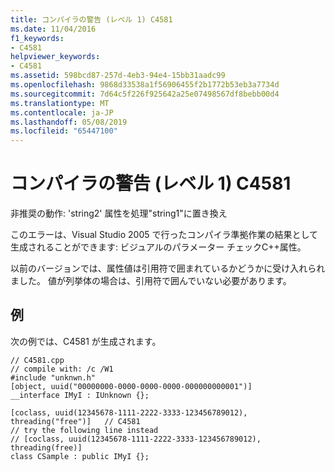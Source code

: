 ```yaml
---
title: コンパイラの警告 (レベル 1) C4581
ms.date: 11/04/2016
f1_keywords:
- C4581
helpviewer_keywords:
- C4581
ms.assetid: 598bcd87-257d-4eb3-94e4-15bb31aadc99
ms.openlocfilehash: 9868d33538a1f56906455f2b1772b53eb3a7734d
ms.sourcegitcommit: 7d64c5f226f925642a25e07498567df8bebb00d4
ms.translationtype: MT
ms.contentlocale: ja-JP
ms.lasthandoff: 05/08/2019
ms.locfileid: "65447100"
---
```

# <a name="compiler-warning-level-1-c4581"></a>コンパイラの警告 (レベル 1) C4581

非推奨の動作: 'string2' 属性を処理"string1"に置き換え

このエラーは、Visual Studio 2005 で行ったコンパイラ準拠作業の結果として生成されることができます: ビジュアルのパラメーター チェックC++属性。

以前のバージョンでは、属性値は引用符で囲まれているかどうかに受け入れられました。 値が列挙体の場合は、引用符で囲んでいない必要があります。

## <a name="example"></a>例

次の例では、C4581 が生成されます。

```
// C4581.cpp
// compile with: /c /W1
#include "unknwn.h"
[object, uuid("00000000-0000-0000-0000-000000000001")]
__interface IMyI : IUnknown {};

[coclass, uuid(12345678-1111-2222-3333-123456789012), threading("free")]   // C4581
// try the following line instead
// [coclass, uuid(12345678-1111-2222-3333-123456789012), threading(free)]
class CSample : public IMyI {};
```